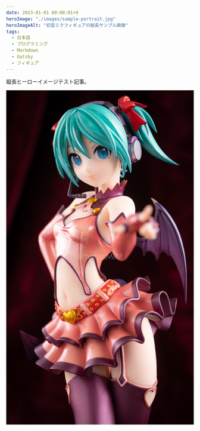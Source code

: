 ```yaml
---
date: 2023-01-01 00:00:01+9
heroImage: "./images/sample-portrait.jpg"
heroImageAlt: "初音ミクフィギュアの縦長サンプル画像"
tags:
  - 日本語
  - プログラミング
  - Markdown
  - Gatsby
  - フィギュア
---
```


縦長ヒーローイメージテスト記事。

<!-- more -->

![portrait](./images/sample-portrait.jpg)
